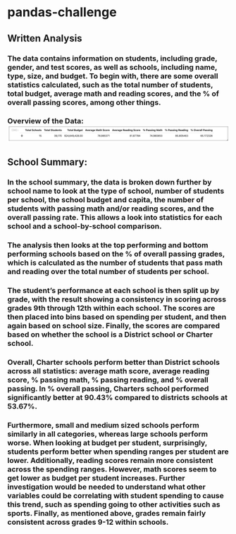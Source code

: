 # pandas-challenge

## Written Analysis

### The data contains information on students, including grade, gender, and test scores, as well as schools, including name, type, size, and budget. To begin with, there are some overall statistics calculated, such as the total number of students, total budget, average math and reading scores, and the % of overall passing scores, among other things. 
### Overview of the Data: ![Overview](https://github.com/caitlin-hartley/pandas-challenge/blob/main/images/overall_summary.png)

## School Summary:

### In the school summary, the data is broken down further by school name to look at the type of school, number of students per school, the school budget and capita, the number of students with passing math and/or reading scores, and the overall passing rate. This allows a look into statistics for each school and a school-by-school comparison. 



### The analysis then looks at the top performing and bottom performing schools based on the % of overall passing grades, which is calculated as the number of students that pass math and reading over the total number of students per school. 
### The student’s performance at each school is then split up by grade, with the result showing a consistency in scoring across grades 9th through 12th within each school. The scores are then placed into bins based on spending per student, and then again based on school size. Finally, the scores are compared based on whether the school is a District school or Charter school. 

### Overall, Charter schools perform better than District schools across all statistics: average math score, average reading score, % passing math, % passing reading, and % overall passing. In % overall passing, Charters school performed significantly better at 90.43% compared to districts schools at 53.67%. 

### Furthermore, small and medium sized schools perform similarly in all categories, whereas large schools perform worse. When looking at budget per student, surprisingly, students perform better when spending ranges per student are lower. Additionally, reading scores remain more consistent across the spending ranges. However, math scores seem to get lower as budget per student increases. Further investigation would be needed to understand what other variables could be correlating with student spending to cause this trend, such as spending going to other activities such as sports. Finally, as mentioned above, grades remain fairly consistent across grades 9-12 within schools. 

